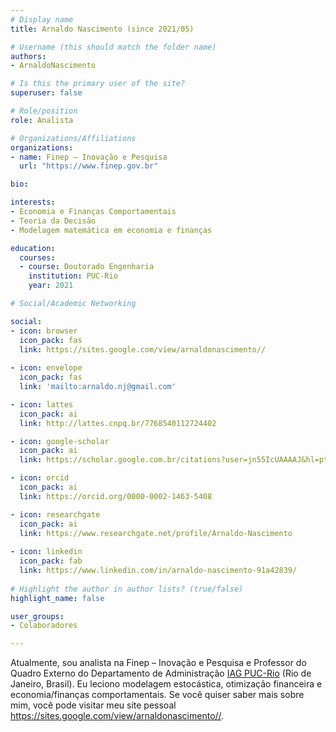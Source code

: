 ```yaml
---
# Display name
title: Arnaldo Nascimento (since 2021/05)

# Username (this should match the folder name)
authors:
- ArnaldoNascimento

# Is this the primary user of the site?
superuser: false

# Role/position
role: Analista

# Organizations/Affiliations
organizations:
- name: Finep – Inovação e Pesquisa
  url: "https://www.finep.gov.br"

bio:

interests:
- Economia e Finanças Comportamentais
- Teoria da Decisão
- Modelagem matemática em economia e finanças

education:
  courses:
  - course: Doutorado Engenharia
    institution: PUC-Rio
    year: 2021

# Social/Academic Networking

social:
- icon: browser
  icon_pack: fas
  link: https://sites.google.com/view/arnaldonascimento//
  
- icon: envelope
  icon_pack: fas
  link: 'mailto:arnaldo.nj@gmail.com'

- icon: lattes
  icon_pack: ai
  link: http://lattes.cnpq.br/7768540112724402

- icon: google-scholar
  icon_pack: ai
  link: https://scholar.google.com.br/citations?user=jn55IcUAAAAJ&hl=pt-BR&oi=sra

- icon: orcid
  icon_pack: ai
  link: https://orcid.org/0000-0002-1463-5408

- icon: researchgate
  icon_pack: ai
  link: https://www.researchgate.net/profile/Arnaldo-Nascimento
  
- icon: linkedin
  icon_pack: fab
  link: https://www.linkedin.com/in/arnaldo-nascimento-91a42839/
    
# Highlight the author in author lists? (true/false)
highlight_name: false

user_groups:
- Colaboradores

---
```


Atualmente, sou analista na Finep – Inovação e Pesquisa e Professor do Quadro Externo do Departamento de Administração [IAG PUC-Rio](https://iag.puc-rio.br/) (Rio de Janeiro, Brasil). Eu leciono modelagem estocástica, otimização financeira e economia/finanças comportamentais. Se você quiser saber mais sobre mim, você pode visitar meu site pessoal https://sites.google.com/view/arnaldonascimento//.

 
